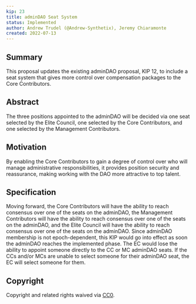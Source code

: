 ```yaml
---
kip: 23
title: adminDAO Seat System
status: Implemented
author: Andrew Trudel (@Andrew-Synthetix), Jeremy Chiaramonte  
created: 2022-07-13
---
```


## Summary

This proposal updates the existing adminDAO proposal, KIP 12, to include a seat system that gives more control over compensation packages to the Core Contributors. 

## Abstract

The three positions appointed to the adminDAO will be decided via one seat selected by the Elite Council, one selected by the Core Contributors, and one selected by the Management Contributors. 

## Motivation

By enabling the Core Contributors to gain a degree of control over who will manage administrative responsibilities, it provides position security and reassurance, making working with the DAO more attractive to top talent.

## Specification

Moving forward, the Core Contributors will have the ability to reach consensus over one of the seats on the adminDAO, the Management Contributors will have the ability to reach consensus over one of the seats on the adminDAO, and the Elite Council will have the ability to reach consensus over one of the seats on the adminDAO. Since adminDAO membership is not epoch-dependent, this KIP would go into effect as soon the adminDAO reaches the implemented phase. The EC would lose the ability to appoint someone directly to the CC or MC adminDAO seats. If the CCs and/or MCs are unable to select someone for their adminDAO seat, the EC will select someone for them.

## Copyright

Copyright and related rights waived via [CC0](https://creativecommons.org/publicdomain/zero/1.0/).

